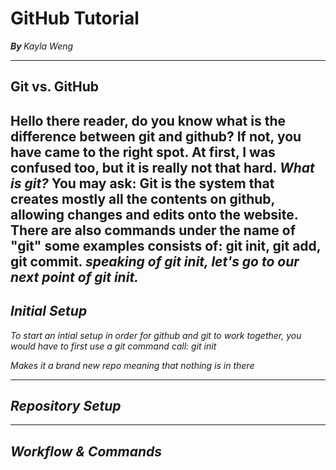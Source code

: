 # GitHub Tutorial

<b> <i> By </b> </i> <i>Kayla Weng </i>

---
## Git vs. GitHub
<p5> Hello there reader, do you know what is the difference between git and github? 
If not, you have came to the right spot. At first, I was confused too, but it is really not that hard. 
<i> What is git? </i> You may ask: 
Git is the system that creates mostly all the contents on github, allowing changes and edits onto the website.
There are also commands under the name of "git" some examples consists of: 
git init, git add, git commit. <i> speaking of git init, let's go to our next point of git init.</p5>
---
## Initial Setup
<p3> To start an intial setup in order for github and git to work together, you would have to first use a git command call: <linebreak> git init </linebreak>

Makes it a brand new repo meaning that nothing is in there


---
## Repository Setup



---
## Workflow & Commands

